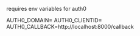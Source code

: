 requires env variables for auth0

AUTH0_DOMAIN=
AUTH0_CLIENTID=
AUTH0_CALLBACK=http://localhost:8000/callback